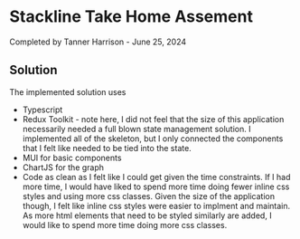 # Stackline Take Home Assement
Completed by Tanner Harrison - June 25, 2024

## Solution

The implemented solution uses
* Typescript
* Redux Toolkit - note here, I did not feel that the size of this application necessarily needed a full blown state management solution. I implemented all of the skeleton, but I only connected the components that I felt like needed to be tied into the state.
* MUI for basic components
* ChartJS for the graph
* Code as clean as I felt like I could get given the time constraints. If I had more time, I would have liked to spend more time doing fewer inline css styles and using more css classes. Given the size of the application though, I felt like inline css styles were easier to implment and maintain. As more html elements that need to be styled similarly are added, I would like to spend more time doing more css classes.
